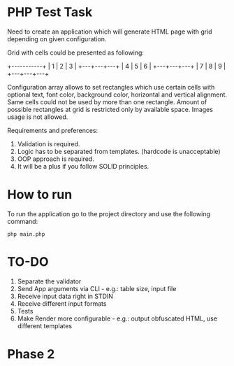 PHP Test Task
=============

Need to create an application which will generate HTML page with grid depending on
given configuration.

Grid with cells could be presented as following:

+-----------+
| 1 | 2 | 3 |
+---+---+---+
| 4 | 5 | 6 |
+---+---+---+
| 7 | 8 | 9 |
+---+---+---+

Configuration array allows to set rectangles which use certain cells with optional text,
font color, background color, horizontal and vertical alignment.
Same cells could not be used by more than one rectangle.
Amount of possible rectangles at grid is restricted only by available space.
Images usage is not allowed.

Requirements and preferences:
1) Validation is required.
2) Logic has to be separated from templates. (hardcode is unacceptable)
3) OOP approach is required.
4) It will be a plus if you follow SOLID principles.

How to run
==========

To run the application go to the project directory and use the following command:

```shell
php main.php
```

TO-DO
=====
1. Separate the validator
2. Send App arguments via CLI - e.g.: table size, input file
3. Receive input data right in STDIN
4. Receive different input formats
5. Tests
6. Make Render more configurable - e.g.: output obfuscated HTML, use different templates

Phase 2
=======
